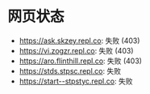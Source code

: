 # 网页状态
- https://ask.skzey.repl.co: 失败 (403)
- https://vi.zogzr.repl.co: 失败 (403)
- https://aro.flinthill.repl.co: 失败 (403)
- https://stds.stpsc.repl.co: 失败
- https://start--stpstyc.repl.co: 失败
